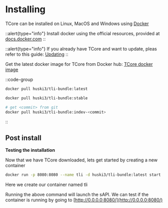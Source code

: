 # Installing

TCore can be installed on Linux, MacOS and Windows using [Docker](https://www.docker.com/)

::alert{type="info"}
Install docker using the official resources, provided at [docs.docker.com](https://docs.docker.com/get-docker/)
::

::alert{type="info"}
If you already have TCore and want to update, pleas refer to this guide: [Updating](/en/updating)
::

Get the latest docker image for TCore from Docker hub:
[TCore docker image](https://hub.docker.com/r/huski3/tli-bundle)

::code-group

```bash [latest]
docker pull huski3/tli-bundle:latest
```

```bash [stable]
docker pull huski3/tli-bundle:stable
```

```bash [git]
# get <commit> from git
docker pull huski3/tli-bundle:indev-<commit>
```

::

## Post install

**Testing the installation**

Now that we have TCore downloaded, lets get started by creating a new container

```bash
docker run -p 8080:8080 --name tli -d huski3/tli-bundle:latest start
```

Here we create our container named tli

Running the above command will launch the sAPI. We can test if the container is running by going to [http://0.0.0.0:8080/](http://0.0.0.0:8080/)
